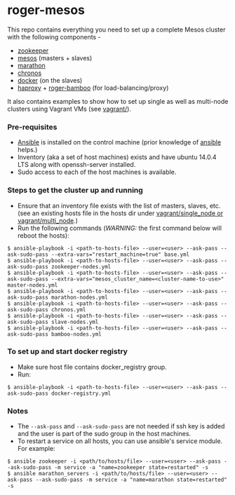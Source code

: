 # roger-mesos

This repo contains everything you need to set up a complete Mesos cluster with the following components -

* [zookeeper](https://zookeeper.apache.org/)
* [mesos](http://mesos.apache.org/) (masters + slaves)
* [marathon](https://mesosphere.github.io/marathon/)
* [chronos](http://mesos.github.io/chronos/)
* [docker](https://www.docker.com/) (on the slaves)
* [haproxy](http://www.haproxy.org/) + [roger-bamboo](https://github.com/seomoz/roger-bamboo) (for load-balancing/proxy)

It also contains examples to show how to set up single as well as multi-node clusters using Vagrant VMs (see [vagrant/](vagrant)).

### Pre-requisites
* [Ansible](http://docs.ansible.com/ansible/intro.html) is installed on the control machine (prior knowledge of [ansible](http://docs.ansible.com/ansible/index.html) helps.)
* Inventory (aka a set of host machines) exists and have ubuntu 14.0.4 LTS along with openssh-server installed.
* Sudo access to each of the host machines is available.

### Steps to get the cluster up and running
* Ensure that an inventory file exists with the list of masters, slaves, etc. (see an existing hosts file in the hosts dir under [vagrant/single_node or vagrant/multi_node](vagrant).)
* Run the following commands (*WARNING:* the first command below will reboot the hosts):
```
$ ansible-playbook -i <path-to-hosts-file> --user=<user> --ask-pass --ask-sudo-pass --extra-vars="restart_machine=true" base.yml
$ ansible-playbook -i <path-to-hosts-file> --user=<user> --ask-pass --ask-sudo-pass zookeeper-nodes.yml
$ ansible-playbook -i <path-to-hosts-file> --user=<user> --ask-pass --ask-sudo-pass --extra-vars="mesos_cluster_name=<cluster-name-to-use>" master-nodes.yml
$ ansible-playbook -i <path-to-hosts-file> --user=<user> --ask-pass --ask-sudo-pass marathon-nodes.yml
$ ansible-playbook -i <path-to-hosts-file> --user=<user> --ask-pass --ask-sudo-pass chronos.yml
$ ansible-playbook -i <path-to-hosts-file> --user=<user> --ask-pass --ask-sudo-pass slave-nodes.yml
$ ansible-playbook -i <path-to-hosts-file> --user=<user> --ask-pass --ask-sudo-pass bamboo-nodes.yml
```

### To set up and start docker registry
* Make sure host file contains docker_registry group.
* Run:
```
$ ansible-playbook -i <path-to-hosts-file> --user=<user> --ask-pass --ask-sudo-pass docker-registry.yml
```

### Notes
* The `--ask-pass` and `--ask-sudo-pass` are not needed if ssh key is added and the user is part of the sudo group in the host machines.
* To restart a service on all hosts, you can use ansible's service module. For example:
```
$ ansible zookeeper -i <path/to/hosts/file> --user=<user> --ask-pass --ask-sudo-pass -m service -a "name=zookeeper state=restarted" -s
$ ansible marathon_servers -i <path/to/hosts/file> --user=<user> --ask-pass --ask-sudo-pass -m service -a "name=marathon state=restarted" -s
```
